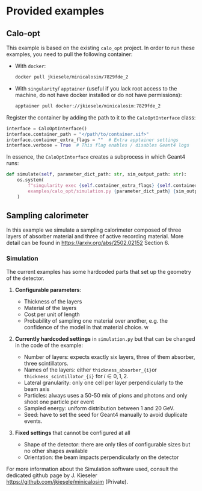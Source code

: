 # Provided examples

## Calo-opt

This example is based on the existing `calo_opt` project. In order to run these examples, you need to pull the following container:

 - With `docker`: 

    ```bash
    docker pull jkiesele/minicalosim/7829fde_2
    ``` 
 - With `singularity`/ `apptainer` (useful if you lack root access to the machine, do not have docker installed or do not have permissions):

    ```bash
    apptainer pull docker://jkiesele/minicalosim:7829fde_2
    ```

Register the container by adding the path to it to the `CaloOptInterface` class:

```python
interface = CaloOptInterface()
interface.container_path = "</path/to/container.sif>"
interface.container_extra_flags = ""  # Extra apptainer settings
interface.verbose = True  # This flag enables / disables Geant4 logs
```

In essence, the `CaloOptInterface` creates a subprocess in which Geant4 runs:

```python
def simulate(self, parameter_dict_path: str, sim_output_path: str):
    os.system(
        f"singularity exec {self.container_extra_flags} {self.container_path} python3 \
        examples/calo_opt/simulation.py {parameter_dict_path} {sim_output_path} {self.suppress_output}"
    )
```

## Sampling calorimeter

In this example we simulate a sampling calorimeter composed of three layers of absorber material and three of active recording material. More detail can be found in https://arxiv.org/abs/2502.02152 Section 6.

### Simulation

The current examples has some hardcoded parts that set up the geometry of the detector.

1. **Configurable parameters**:
    - Thickness of the layers
    - Material of the layers
    - Cost per unit of length
    - Probability of sampling one material over another, e.g. the confidence of the model in that material choice.
w
2. **Currently hardcoded settings** in `simulation.py` but that can be changed in the code of the example:
    - Number of layers: expects exactly six layers, three of them absorber, three scintillators.
    - Names of the layers: either `thickness_absorber_{i}`or `thickness_scintillator_{i}` for $i \in {0, 1, 2}$.
    - Lateral granularity: only one cell per layer perpendicularly to the beam axis
    - Particles: always uses a 50-50 mix of pions and photons and only shoot one particle per event
    - Sampled energy: uniform distribution between 1 and 20 GeV.
    - Seed: have to set the seed for Geant4 manually to avoid duplicate events.

3. **Fixed settings** that cannot be configured at all
    - Shape of the detector: there are only tiles of configurable sizes but no other shapes available
    - Orientation: the beam impacts perpendicularly on the detector

For more information about the Simulation software used, consult the dedicated github page by J. Kieseler https://github.com/jkiesele/minicalosim (Private).